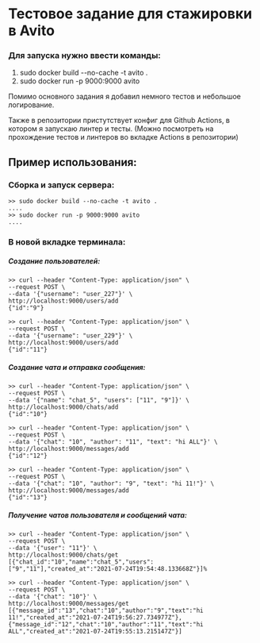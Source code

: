 # Тестовое задание для стажировки в Avito

### Для запуска нужно ввести команды:
1. sudo docker build --no-cache -t avito .
2. sudo docker run -p 9000:9000 avito

Помимо основного задания я добавил немного тестов и небольшое логирование. 

Также в репозитории пристутствует конфиг для Github Actions, в котором я запускаю линтер и тесты. (Можно посмотреть на прохождение тестов и линтеров во вкладке Actions в репозитории)

## Пример использования:
### Сборка и запуск сервера:
    >> sudo docker build --no-cache -t avito .
    ....
    >> sudo docker run -p 9000:9000 avito
    ....
### В новой вкладке терминала:
##### Создание пользователей:
    >> curl --header "Content-Type: application/json" \ 
    --request POST \
    --data '{"username": "user_227"}' \
    http://localhost:9000/users/add
    {"id":"9"}
    
    >> curl --header "Content-Type: application/json" \
    --request POST \
    --data '{"username": "user_229"}' \
    http://localhost:9000/users/add
    {"id":"11"}
    
##### Создание чата и отправка сообщения:
    >> curl --header "Content-Type: application/json" \
    --request POST \
    --data '{"name": "chat_5", "users": ["11", "9"]}' \  
    http://localhost:9000/chats/add
    {"id":"10"}
    
    >> curl --header "Content-Type: application/json" \
    --request POST \
    --data '{"chat": "10", "author": "11", "text": "hi ALL"}' \
    http://localhost:9000/messages/add
    {"id":"12"}
    
    >> curl --header "Content-Type: application/json" \
    --request POST \
    --data '{"chat": "10", "author": "9", "text": "hi 11!"}' \
    http://localhost:9000/messages/add
    {"id":"13"}
    
##### Получение чатов пользователя и сообщений чата:

    >> curl --header "Content-Type: application/json" \
    --request POST \
    --data '{"user": "11"}' \       
    http://localhost:9000/chats/get
    [{"chat_id":"10","name":"chat_5","users":["9","11"],"created_at":"2021-07-24T19:54:48.133668Z"}]%

    >> curl --header "Content-Type: application/json" \
    --request POST \
    --data '{"chat": "10"}' \                                 
    http://localhost:9000/messages/get
    [{"message_id":"13","chat":"10","author":"9","text":"hi 11!","created_at":"2021-07-24T19:56:27.734977Z"},{"message_id":"12","chat":"10","author":"11","text":"hi ALL","created_at":"2021-07-24T19:55:13.215147Z"}]
